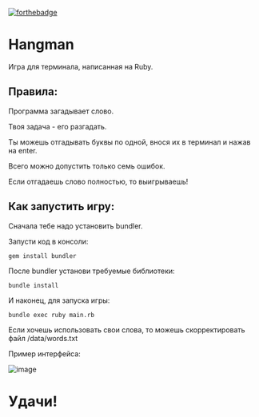 [![forthebadge](http://forthebadge.com/images/badges/made-with-ruby.svg)](http://forthebadge.com)
# Hangman

Игра для терминала, написанная на Ruby.

## Правила:

Программа загадывает слово.

Твоя задача - его разгадать.

Ты можешь отгадывать буквы по одной, внося их в терминал и нажав на enter.

Всего можно допустить только семь ошибок.

Если отгадаешь слово полностью, то выигрываешь!

## Как запустить игру:

Сначала тебе надо установить bundler.

Запусти код в консоли:

```
gem install bundler
```
После bundler установи требуемые библиотеки:

```
bundle install
```

И наконец, для запуска игры:

```
bundle exec ruby main.rb
```

Если хочешь использовать свои слова, то можешь скорректировать файл /data/words.txt

Пример интерфейса:

![image](https://user-images.githubusercontent.com/84347249/175002377-30698e49-645c-4a34-bd1b-50a7e4ac7ed6.png)

# Удачи!
